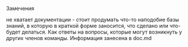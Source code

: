 Замечения

не хватает документации - стоит продумать что-то наподобие базы знаний, в которую в краткой форме заносится, что сделано или что-будет делаться. Как ответы на вопросы, которые могут возникнуть у других членов команды.
Информация занесена в doc.md
